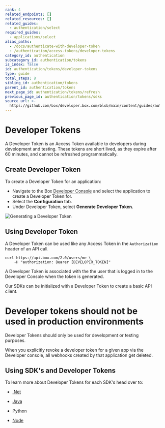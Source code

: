 ```yaml
---
rank: 4
related_endpoints: []
related_resources: []
related_guides:
  - authentication/select
required_guides:
  - applications/select
alias_paths:
  - /docs/authenticate-with-developer-token
  - /authentication/access-tokens/developer-tokens
category_id: authentication
subcategory_id: authentication/tokens
is_index: false
id: authentication/tokens/developer-tokens
type: guide
total_steps: 8
sibling_id: authentication/tokens
parent_id: authentication/tokens
next_page_id: authentication/tokens/refresh
previous_page_id: authentication/tokens/sdks
source_url: >-
  https://github.com/box/developer.box.com/blob/main/content/guides/authentication/tokens/developer-tokens.md
---
```

# Developer Tokens

A Developer Token is an Access Token available to developers during development
and testing. These tokens are short lived, as they expire after 60 minutes, and
cannot be refreshed programmatically.

## Create Developer Token

To create a Developer Token for an application:

- Navigate to the Box [Developer Console][devconsole] and select the application
  to create a Developer Token for.
- Select the **Configuration** tab.
- Under Developer Token, select **Generate Developer Token**.

<ImageFrame border center shadow>

![Generating a Developer Token](../images/developer-token.png)

</ImageFrame>

## Using Developer Token

A Developer Token can be used like any Access Token in the `Authorization`
header of an API call.

```curl
curl https://api.box.com/2.0/users/me \
    -H "authorization: Bearer [DEVELOPER_TOKEN]"
```

<Message warning>

A Developer Token is associated with the the user that is logged in to the
Developer Console when the token is generated.

</Message>

Our SDKs can be initialized with a Developer Token to create a basic API client.

<Samples id='x_auth' variant='init_with_dev_token' >

</Samples>

<Message type='danger'>

# Developer tokens should not be used in production environments

Developer Tokens should only be used for development or testing purposes.

</Message>

<Message warning>

When you explicitly revoke a developer token for a given app via the
Developer console, all webhooks created by that application get deleted.

</Message>

[devconsole]: https://app.box.com/developers/console

## Using SDK's and Developer Tokens

To learn more about Developer Tokens for each SDK's head over to:

- [.Net][.Net]

- [Java][Java]

- [Python][Python]

- [Node][Node]

[.Net]: https://github.com/box/box-windows-sdk-v2/blob/main/docs/authentication.md#developer-token
[Java]: https://github.com/box/box-java-sdk/blob/main/doc/authentication.md#developer-token
[Python]: https://github.com/box/box-python-sdk/blob/main/docs/usage/authentication.md#developer-token
[Node]: https://github.com/box/box-node-sdk/blob/main/docs/authentication.md#developer-token